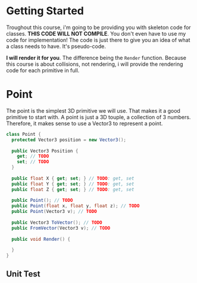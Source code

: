 # Getting Started

Troughout this course, i'm going to be providing you with skeleton code for classes. __THIS CODE WILL NOT COMPILE__. You don't even have to use my code for implementation! The code is just there to give you an idea of what a class needs to have. It's pseudo-code.

__I will render it for you__. The difference being the ```Render``` function. Because this course is about collisions, not rendering, i will provide the rendering code for each primitive in full. 

# Point

The point is the simplest 3D primitive we will use. That makes it a good primitive to start with. A point is just a 3D touple, a collection of 3 numbers. Therefore, it makes sense to use a Vector3 to represent a point.

```cs
class Point {
  protected Vector3 position = new Vector3();
  
  public Vector3 Position {
    get; // TODO
    set; // TODO
  }
  
  public float X { get; set; } // TODO: get, set
  public float Y { get; set; } // TODO: get, set
  public float Z { get; set; } // TODO: get, set
  
  public Point(); // TODO
  public Point(float x, float y, float z); // TODO
  public Point(Vector3 v); // TODO
  
  public Vector3 ToVector(); // TODO
  public FromVector(Vector3 v); // TODO
  
  public void Render() {
  
  }
}
```

## Unit Test